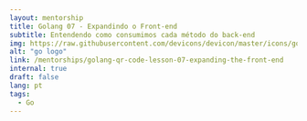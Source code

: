 ```yaml
---
layout: mentorship
title: Golang 07 - Expandindo o Front-end
subtitle: Entendendo como consumimos cada método do back-end
img: https://raw.githubusercontent.com/devicons/devicon/master/icons/go/go-original.svg
alt: "go logo"
link: /mentorships/golang-qr-code-lesson-07-expanding-the-front-end
internal: true
draft: false
lang: pt
tags:
  - Go
---
```

